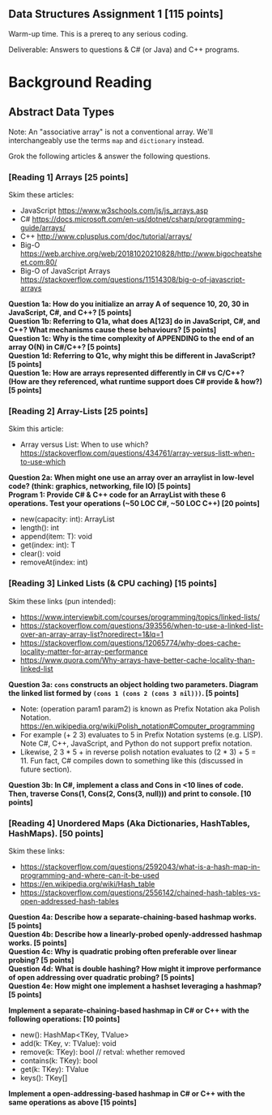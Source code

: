 ## Data Structures Assignment 1 [115 points]

Warm-up time. This is a prereq to any serious coding.

Deliverable: Answers to questions & C# (or Java) and C++ programs.

# Background Reading

## Abstract Data Types

Note: An "associative array" is not a conventional array. We'll interchangeably use the terms `map` and `dictionary` instead.

Grok the following articles & answer the following questions.

### [Reading 1] Arrays [25 points]
Skim these articles:

- JavaScript https://www.w3schools.com/js/js_arrays.asp
- C# https://docs.microsoft.com/en-us/dotnet/csharp/programming-guide/arrays/ 
- C++ http://www.cplusplus.com/doc/tutorial/arrays/
- Big-O https://web.archive.org/web/20181020210828/http://www.bigocheatsheet.com:80/
- Big-O of JavaScript Arrays https://stackoverflow.com/questions/11514308/big-o-of-javascript-arrays

**Question 1a: How do you initialize an array A of sequence 10, 20, 30 in JavaScript, C#, and C++? [5 points]**  
**Question 1b: Referring to Q1a, what does A[123] do in JavaScript, C#, and C++? What mechanisms cause these behaviours? [5 points]**  
**Question 1c: Why is the time complexity of APPENDING to the end of an array O(N) in C#/C++? [5 points]**  
**Question 1d: Referring to Q1c, why might this be different in JavaScript? [5 points]**  
**Question 1e: How are arrays represented differently in C# vs C/C++? (How are they referenced, what runtime support does C# provide & how?) [5 points]**  

### [Reading 2] Array-Lists [25 points]
Skim this article:

- Array versus List<T>: When to use which? https://stackoverflow.com/questions/434761/array-versus-listt-when-to-use-which

**Question 2a: When might one use an array over an arraylist in low-level code? (think: graphics, networking, file IO) [5 points]**  
**Program 1: Provide C# & C++ code for an ArrayList<T> with these 6 operations. Test your operations (~50 LOC C#, ~50 LOC C++) [20 points]**  

- new(capacity: int): ArrayList<T>
- length(): int
- append(item: T): void
- get(index: int): T
- clear(): void
- removeAt(index: int)

### [Reading 3] Linked Lists (& CPU caching) [15 points]
Skim these links (pun intended):

- https://www.interviewbit.com/courses/programming/topics/linked-lists/
- https://stackoverflow.com/questions/393556/when-to-use-a-linked-list-over-an-array-array-list?noredirect=1&lq=1
- https://stackoverflow.com/questions/12065774/why-does-cache-locality-matter-for-array-performance
- https://www.quora.com/Why-arrays-have-better-cache-locality-than-linked-list

**Question 3a: `cons` constructs an object holding two parameters. Diagram the linked list formed by `(cons 1 (cons 2 (cons 3 nil)))`. [5 points]** 
- Note: (operation param1 param2) is known as Prefix Notation aka Polish Notation. https://en.wikipedia.org/wiki/Polish_notation#Computer_programming
- For example (+ 2 3) evaluates to 5 in Prefix Notation systems (e.g. LISP). Note C#, C++, JavaScript, and Python do not support prefix notation.
- Likewise, 2 3 * 5 + in reverse polish notation evaluates to (2 * 3) + 5 = 11. Fun fact, C# compiles down to something like this (discussed in future section).

**Question 3b: In C#, implement a class and Cons in <10 lines of code. Then, traverse Cons(1, Cons(2, Cons(3, null))) and print to console. [10 points]**

### [Reading 4] Unordered Maps (Aka Dictionaries, HashTables, HashMaps). [50 points]
Skim these links:
- https://stackoverflow.com/questions/2592043/what-is-a-hash-map-in-programming-and-where-can-it-be-used
- https://en.wikipedia.org/wiki/Hash_table
- https://stackoverflow.com/questions/2556142/chained-hash-tables-vs-open-addressed-hash-tables

**Question 4a: Describe how a separate-chaining-based hashmap works. [5 points]**  
**Question 4b: Describe how a linearly-probed openly-addressed hashmap works. [5 points]**  
**Question 4c: Why is quadratic probing often preferable over linear probing? [5 points]**  
**Question 4d: What is double hashing? How might it improve performance of open addressing over quadratic probing? [5 points]**  
**Question 4e: How might one implement a hashset leveraging a hashmap? [5 points]**  

**Implement a separate-chaining-based hashmap in C# or C++ with the following operations: [10 points]**

- new(): HashMap<TKey, TValue>
- add(k: TKey, v: TValue): void
- remove(k: TKey): bool // retval: whether removed
- contains(k: TKey): bool
- get(k: TKey): TValue
- keys(): TKey[]

**Implement a open-addressing-based hashmap in C# or C++ with the same operations as above [15 points]**
